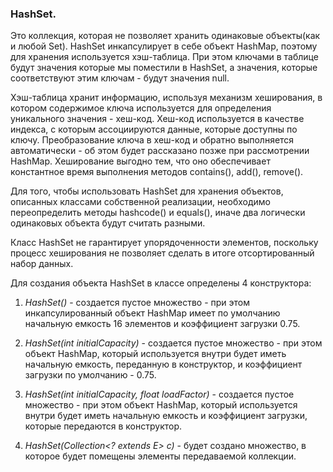 ### HashSet.
Это коллекция, которая не позволяет хранить одинаковые объекты(как и любой Set). 
HashSet инкапсулирует в себе объект HashMap, поэтому для хранения используется хэш-таблица. 
При этом ключами в таблице будут значения которые мы поместили в HashSet, а значения, которые соответствуют этим ключам - 
будут значения null.

Хэш-таблица хранит информацию, используя механизм хеширования, в котором содержимое ключа используется для определения 
уникального значения - хеш-код. Хеш-код используется в качестве индекса, с которым ассоциируются данные, которые доступны по ключу. 
Преобразование ключа в хеш-код и обратно выполняется автоматически - об этом будет рассказано позже при рассмотрении HashMap. 
Хеширование выгодно тем, что оно обеспечивает константное время выполнения методов contains(), add(), remove().

Для того, чтобы использовать HashSet для хранения объектов, описанных классами собственной реализации, необходимо 
переопределить методы hashcode() и equals(), иначе два логически одинаковых объекта будут считать разными.

Класс HashSet не гарантирует упорядоченности элементов, поскольку процесс хеширования не позволяет сделать в итоге 
отсортированный набор данных.

Для создания объекта HashSet в классе определены 4 конструктора:

1. *HashSet()* - создается пустое множество - при этом инкапсулированный объект HashMap имеет по умолчанию начальную емкость 
   16 элементов и коэффициент загрузки 0.75.

2. *HashSet(int initialCapacity)* - создается пустое множество - при этом объект HashMap, который используется внутри 
   будет иметь начальную емкость, переданную в конструктор, и коэффициент загрузки по умолчанию - 0.75.

3. *HashSet(int initialCapacity, float loadFactor)* - создается пустое множество - при этом объект HashMap, 
   который используется внутри будет иметь начальную емкость и коэффициент загрузки, которые передаются в конструктор.

4. *HashSet(Collection<? extends E> c)* - будет создано множество, в которое будет помещены элементы передаваемой коллекции.

